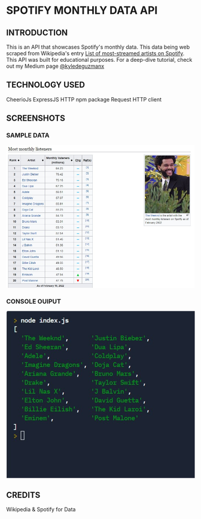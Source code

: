 # SPOTIFY MONTHLY DATA API

## INTRODUCTION
This is an API that showcases Spotify's monthly data. This data being web scraped from Wikipedia's entry 
[List of most-streamed artists on Spotify](https://en.wikipedia.org/wiki/List_of_most-streamed_artists_on_Spotify). This API was built for educational purposes. For a deep-dive 
tutorial, check out my Medium page [@kyledeguzmanx](https://medium.com/@kyledeguzmanx)

## TECHNOLOGY USED

CheerioJs
ExpressJS
HTTP npm package
Request HTTP client

## SCREENSHOTS
### SAMPLE DATA
![](https://github.com/kyledeguzmanx/fDev-API-SpotifyMonthlyStreams/blob/main/screenshots/listeners-artist.jpg?raw=true)
### CONSOLE OUIPUT
![](https://github.com/kyledeguzmanx/fDev-API-SpotifyMonthlyStreams/blob/main/screenshots/listeners-artistt.jpg?raw=true)

## CREDITS
Wikipedia & Spotify for Data
